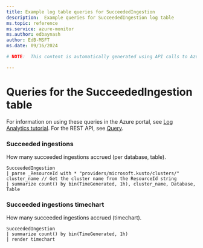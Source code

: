 ```yaml
---
title: Example log table queries for SucceededIngestion
description:  Example queries for SucceededIngestion log table
ms.topic: reference
ms.service: azure-monitor
ms.author: edbaynash
author: EdB-MSFT
ms.date: 09/16/2024

# NOTE:  This content is automatically generated using API calls to Azure. Any edits made on these files will be overwritten in the next run of the script. 

---
```


# Queries for the SucceededIngestion table

For information on using these queries in the Azure portal, see [Log Analytics tutorial](/azure/azure-monitor/logs/log-analytics-tutorial). For the REST API, see [Query](/rest/api/loganalytics/query).


### Succeeded ingestions  


How many succeeded ingestions accrued (per database, table).  

```query
SucceededIngestion
| parse _ResourceId with * "providers/microsoft.kusto/clusters/" cluster_name // Get the cluster name from the ResourceId string
| summarize count() by bin(TimeGenerated, 1h), cluster_name, Database, Table
```



### Succeeded ingestions timechart  


How many succeeded ingestions accrued (timechart).  

```query
SucceededIngestion 
| summarize count() by bin(TimeGenerated, 1h) 
| render timechart 
```

